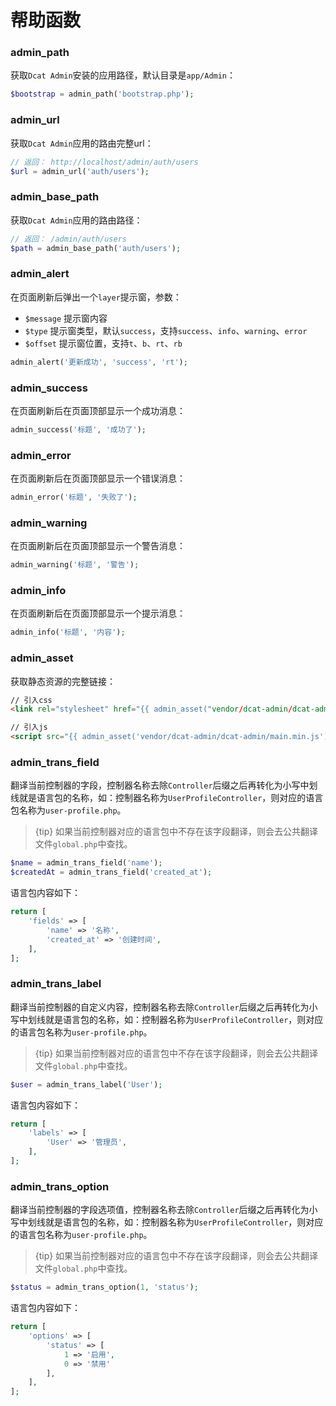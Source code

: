 # 帮助函数

### admin_path

获取`Dcat Admin`安装的应用路径，默认目录是`app/Admin`：

```php
$bootstrap = admin_path('bootstrap.php');
```

### admin_url

获取`Dcat Admin`应用的路由完整url：

```php
// 返回： http://localhost/admin/auth/users
$url = admin_url('auth/users');
```

### admin_base_path

获取`Dcat Admin`应用的路由路径：
```php
// 返回： /admin/auth/users
$path = admin_base_path('auth/users');
```

### admin_alert

在页面刷新后弹出一个`layer`提示窗，参数：
- `$message` 提示窗内容
- `$type` 提示窗类型，默认`success`，支持`success`、`info`、`warning`、`error`
- `$offset` 提示窗位置，支持`t`、`b`、`rt`、`rb`

```php
admin_alert('更新成功', 'success', 'rt');
```

### admin_success

在页面刷新后在页面顶部显示一个成功消息：
```php
admin_success('标题', '成功了');
```

### admin_error

在页面刷新后在页面顶部显示一个错误消息：
```php
admin_error('标题', '失败了');
```

### admin_warning

在页面刷新后在页面顶部显示一个警告消息：
```php
admin_warning('标题', '警告');
```

### admin_info

在页面刷新后在页面顶部显示一个提示消息：
```php
admin_info('标题', '内容');
```

### admin_asset

获取静态资源的完整链接：
```html
// 引入css
<link rel="stylesheet" href="{{ admin_asset("vendor/dcat-admin/dcat-admin/main.min.css") }}">

// 引入js
<script src="{{ admin_asset('vendor/dcat-admin/dcat-admin/main.min.js')}}"></script>
```

### admin_trans_field

翻译当前控制器的字段，控制器名称去除`Controller`后缀之后再转化为小写中划线就是语言包的名称，如：控制器名称为`UserProfileController`，则对应的语言包名称为`user-profile.php`。

> {tip} 如果当前控制器对应的语言包中不存在该字段翻译，则会去公共翻译文件`global.php`中查找。

```php
$name = admin_trans_field('name');
$createdAt = admin_trans_field('created_at');
```
语言包内容如下：
```php
return [
    'fields' => [
        'name' => '名称',
        'created_at' => '创建时间',
    ],
];
```


### admin_trans_label

翻译当前控制器的自定义内容，控制器名称去除`Controller`后缀之后再转化为小写中划线就是语言包的名称，如：控制器名称为`UserProfileController`，则对应的语言包名称为`user-profile.php`。

> {tip} 如果当前控制器对应的语言包中不存在该字段翻译，则会去公共翻译文件`global.php`中查找。

```php
$user = admin_trans_label('User');
```
语言包内容如下：
```php
return [
    'labels' => [
        'User' => '管理员',
    ],
];
```

### admin_trans_option

翻译当前控制器的字段选项值，控制器名称去除`Controller`后缀之后再转化为小写中划线就是语言包的名称，如：控制器名称为`UserProfileController`，则对应的语言包名称为`user-profile.php`。

> {tip} 如果当前控制器对应的语言包中不存在该字段翻译，则会去公共翻译文件`global.php`中查找。

```php
$status = admin_trans_option(1, 'status');
```
语言包内容如下：
```php
return [
    'options' => [
        'status' => [
            1 => '启用',
            0 => '禁用'
        ],
    ],
];
```

